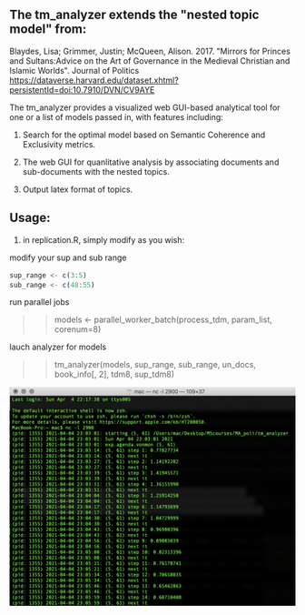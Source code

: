 ## The tm_analyzer extends the "nested topic model" from:

Blaydes, Lisa; Grimmer, Justin; McQueen, Alison. 2017. "Mirrors for Princes and Sultans:Advice on the Art of Governance in the Medieval Christian and Islamic Worlds". Journal of Politics
https://dataverse.harvard.edu/dataset.xhtml?persistentId=doi:10.7910/DVN/CV9AYE  

The tm_analyzer provides a visualized web GUI-based analytical tool for one or a list of models passed in, with features including:   

1. Search for the optimal model based on Semantic Coherence and Exclusivity metrics.  

1. The web GUI for quanlitative analysis by associating documents and sub-documents with the nested topics.  

1. Output latex format of topics.  


## Usage: 

1. in replication.R, simply modify as you wish:

modify your sup and sub range
```javascript
sup_range <- c(3:5)
sub_range <- c(48:55)
```

run parallel jobs
>>models <- parallel_worker_batch(process_tdm, param_list, corenum=8)

lauch analyzer for models
>>tm_analyzer(models, sup_range, sub_range, un_docs, book_info[, 2], tdm8, sup_tdm8)


![](images/log.png)






